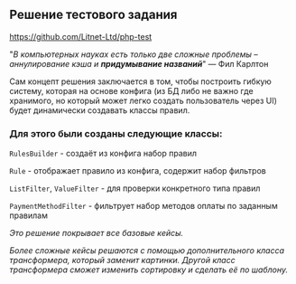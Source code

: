 ## Решение тестового задания 
https://github.com/Litnet-Ltd/php-test


"*В компьютерных науках есть только две сложные проблемы – аннулирование кэша и **придумывание названий***"
— Фил Карлтон

Сам концепт решения заключается в том, чтобы построить гибкую систему, которая на основе
конфига (из БД либо не важно где хранимого, но который может легко создать пользователь через UI) будет динамически создавать классы правил.

### Для этого были созданы следующие классы:

`RulesBuilder` - создаёт из конфига набор правил

`Rule` - отображает правило из конфига, содержит набор фильтров

`ListFilter`, `ValueFilter` - для проверки конкретного типа правил

`PaymentMethodFilter` - фильтрует набор методов оплаты по заданным правилам


*Это решение покрывает все базовые кейсы.*

*Более сложные кейсы решаются с помощью дополнительного класса трансформера, который заменит картинки. Другой класс трансформера сможет изменить сортировку и сделать её по шаблону.*


